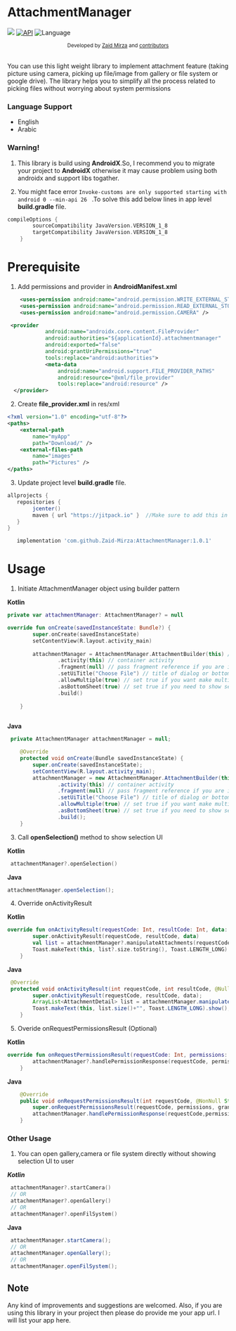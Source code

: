 # AttachmentManager

[![](https://jitpack.io/v/Zaid-Mirza/AttachmentManager.svg)](https://jitpack.io/#Zaid-Mirza/AttachmentManager)
[![API](https://img.shields.io/badge/API-21%2B-brightgreen.svg?style=flat)](https://android-arsenal.com/api?level=21)
![Language](https://img.shields.io/badge/language-Kotlin-orange.svg)
<br/>
<div align="center">
  <sub>Developed by
  <a href="https://twitter.com/zaidmirzait">Zaid Mirza</a> and
  <a href="https://github.com/Zaid-Mirza/AttachmentManager/graphs/contributors">
    contributors
  </a>
</div>
<br/>
                                                                         
You can use this light weight library to implement attachment feature (taking picture using camera, picking up file/image from gallery or file system or google drive).
The library helps you to simplify all the process related to picking files without worrying about system permissions

### Language Support

* English
* Arabic

### Warning!

1. This library is build using **AndroidX**.So, I recommend you to migrate your project to **AndroidX** otherwise it may cause problem using both androidx and support libs togather.

2. You might face error ``` Invoke-customs are only supported starting with android 0 --min-api 26  ``` 
.To solve this add below lines in app level **build.gradle** file.

```groovy
compileOptions {
        sourceCompatibility JavaVersion.VERSION_1_8
        targetCompatibility JavaVersion.VERSION_1_8
    }
```



# Prerequisite

1. Add permissions and provider in **AndroidManifest.xml**

```xml
    <uses-permission android:name="android.permission.WRITE_EXTERNAL_STORAGE" />
    <uses-permission android:name="android.permission.READ_EXTERNAL_STORAGE" />
    <uses-permission android:name="android.permission.CAMERA" />
```
```xml
 <provider
            android:name="androidx.core.content.FileProvider"
            android:authorities="${applicationId}.attachmentmanager"
            android:exported="false"
            android:grantUriPermissions="true"
            tools:replace="android:authorities">
            <meta-data
                android:name="android.support.FILE_PROVIDER_PATHS"
                android:resource="@xml/file_provider"
                tools:replace="android:resource" />
  </provider>
```

2. Create **file_provider.xml** in res/xml
```xml
<?xml version="1.0" encoding="utf-8"?>
<paths>
    <external-path
        name="myApp"
        path="Download/" />
    <external-files-path
        name="images"
        path="Pictures" />
</paths>
```


3. Update  project level **build.gradle** file.
```groovy
allprojects {
   repositories {
      	jcenter()
       	maven { url "https://jitpack.io" }  //Make sure to add this in your project
   }
}
```

```groovy
   implementation 'com.github.Zaid-Mirza:AttachmentManager:1.0.1'
```

# Usage


1. Initiate AttachmentManager object using builder pattern

  **Kotlin**

```kotlin
private var attachmentManager: AttachmentManager? = null

override fun onCreate(savedInstanceState: Bundle?) {
        super.onCreate(savedInstanceState)
        setContentView(R.layout.activity_main)
        
        attachmentManager = AttachmentManager.AttachmentBuilder(this) // must pass Context 
                .activity(this) // container activity
                .fragment(null) // pass fragment reference if you are in fragment
                .setUiTitle("Choose File") // title of dialog or bottom sheet
                .allowMultiple(true) // set true if you want make multiple selection, default is false
                .asBottomSheet(true) // set true if you need to show selection as bottom sheet, default is as Dialog
                .build()
       
    }
    
```
**Java**
```java
 private AttachmentManager attachmentManager = null;

    @Override
    protected void onCreate(Bundle savedInstanceState) {
        super.onCreate(savedInstanceState);
        setContentView(R.layout.activity_main);
        attachmentManager = new AttachmentManager.AttachmentBuilder(this) // must pass Context
                .activity(this) // container activity
                .fragment(null) // pass fragment reference if you are in fragment
                .setUiTitle("Choose File") // title of dialog or bottom sheet
                .allowMultiple(true) // set true if you want make multiple selection, default is false
                .asBottomSheet(true) // set true if you need to show selection as bottom sheet, default is as Dialog
                .build();
    }
```


3. Call **openSelection()** method to show selection UI

**Kotlin**
```kotlin
 attachmentManager?.openSelection()
````
**Java**
```java
attachmentManager.openSelection();
```
4. Override onActivityResult

**Kotlin**
```kotlin
override fun onActivityResult(requestCode: Int, resultCode: Int, data: Intent?) {
        super.onActivityResult(requestCode, resultCode, data)
        val list = attachmentManager?.manipulateAttachments(requestCode, resultCode, data) // gives you neccessary detail about attachment like uri,name,size,path and mimtype
        Toast.makeText(this, list?.size.toString(), Toast.LENGTH_LONG).show()
    }
```
**Java**
```java
 @Override
 protected void onActivityResult(int requestCode, int resultCode, @Nullable Intent data) {
        super.onActivityResult(requestCode, resultCode, data);
        ArrayList<AttachmentDetail> list = attachmentManager.manipulateAttachments(requestCode, resultCode, data); // gives you neccessary detail about attachment like uri,name,size,path and mimtype
        Toast.makeText(this, list.size()+"", Toast.LENGTH_LONG).show();
    }
```
5. Overide onRequestPermissionsResult (Optional)

**Kotlin**
```kotlin
override fun onRequestPermissionsResult(requestCode: Int, permissions: Array<out String>, grantResults: IntArray) {
        attachmentManager?.handlePermissionResponse(requestCode, permissions, grantResults)
    }

```
**Java**
```java
    @Override
    public void onRequestPermissionsResult(int requestCode, @NonNull String[] permissions, @NonNull int[] grantResults) {
        super.onRequestPermissionsResult(requestCode, permissions, grantResults);
        attachmentManager.handlePermissionResponse(requestCode,permissions,grantResults);
    }
```
### Other Usage

1. You can open gallery,camera or file system directly without showing selection UI to user

***Kotlin***
```kotlin
 attachmentManager?.startCamera()
 // OR
 attachmentManager?.openGallery()
 // OR
 attachmentManager?.openFilSystem()
```

**Java**
```java
 attachmentManager.startCamera();
 // OR
 attachmentManager.openGallery();
 // OR
 attachmentManager.openFilSystem();
```

## Note

Any kind of improvements and suggestions are welcomed. Also, if you are using this library in your project then please do provide me your app url. I will list your app here.

